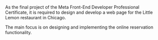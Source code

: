 As the final project of the Meta Front-End Developer Professional Certificate, it is required to design and develop a web page for the Little Lemon restaurant in Chicago. 

The main focus is on designing and implementing the online reservation functionality.
